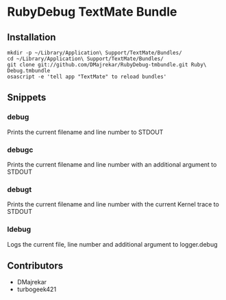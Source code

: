 # RubyDebug TextMate Bundle

## Installation

    mkdir -p ~/Library/Application\ Support/TextMate/Bundles/
    cd ~/Library/Application\ Support/TextMate/Bundles/
    git clone git://github.com/DMajrekar/RubyDebug-tmbundle.git Ruby\ Debug.tmbundle
    osascript -e 'tell app "TextMate" to reload bundles'

## Snippets

### debug

Prints the current filename and line number to STDOUT

### debugc

Prints the current filename and line number with an additional argument to STDOUT

### debugt

Prints the current filename and line number with the current Kernel trace to STDOUT

### ldebug

Logs the current file, line number and additional argument to logger.debug

## Contributors

* DMajrekar
* turbogeek421
